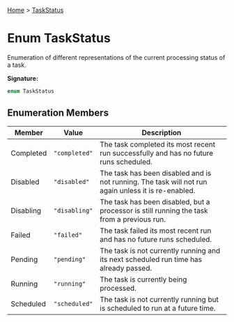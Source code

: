 [Home](../index.md) &gt; [TaskStatus](./taskstatus.md)

# Enum TaskStatus

Enumeration of different representations of the current processing status of a task.

<b>Signature:</b>

```typescript
enum TaskStatus 
```

## Enumeration Members

|  Member | Value | Description |
|  --- | --- | --- |
|  Completed | `"completed"` | The task completed its most recent run successfully and has no future runs scheduled. |
|  Disabled | `"disabled"` | The task has been disabled and is not running. The task will not run again unless it is re-enabled. |
|  Disabling | `"disabling"` | The task has been disabled, but a processor is still running the task from a previous run. |
|  Failed | `"failed"` | The task failed its most recent run and has no future runs scheduled. |
|  Pending | `"pending"` | The task is not currently running and its next scheduled run time has already passed. |
|  Running | `"running"` | The task is currently being processed. |
|  Scheduled | `"scheduled"` | The task is not currently running but is scheduled to run at a future time. |

